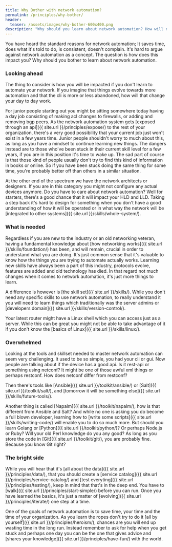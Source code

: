 ```yaml
---
title: Why Bother with network automation?
permalink: /principles/why-bother/
header:
  teaser: /assets/images/why-bother-600x400.png
description: "Why should you learn about network automation? How will not learning it impact you? Is it as hard as it's made out to be?"
---
```

You have heard the standard reasons for network automation; It saves time, does what it's told to do, is consistent, doesn't complain. It's hard to argue against network automation as a concept. The question is how does this impact you? Why should you bother to learn about network automation.

### Looking ahead
The thing to consider is how you will be impacted if you don't learn to automate your network. If you imagine that things evolve towards more automation and that the cli is more or less abandoned, how will that change your day to day work.

For junior people starting out you might be sitting somewhere today having a day job consisting of making acl changes to firewalls, or adding and removing bgp peers. As the network automation system gets [exposed through an api]({{ site.url }}/principles/expose/) to the rest of your organization, there's a very good possibility that your current job just won't exist in a few years time. Junior people shouldn't worry to much about this, as long as you have a mindset to continue learning new things. The dangers instead are to those who've been stuck in their current skill level for a few years, if you are in this position it's time to wake up. The sad part of course is that those kind of people usually don't try to find this kind of information in books or online. So if you have been stuck doing the same thing for some time, you're probably better off than others in a similar situation.

At the other end of the spectrum we have the network architects or designers. If you are in this category you might not configure any actual devices anymore. Do you have to care about network automation? Well for starters, there's a good chance that it will impact your HLD and LLD. Taking a step back it's hard to design for something when you don't have a good understanding of how it will be operated or in what way the network will be [integrated to other systems]({{ site.url }}/skills/whole-system/).

### What is needed
Regardless if you are new to the industry or an old networking veteran, having a fundamental knowledge about [how networking works]({{ site.url }}/skills/foundation/) has been, and will remain, crucial in order to understand what you are doing. It's just common sense that it's valuable to know how the things you are trying to automate actually works. Learning new skills have always been a part of this industry, protocols evolve, features are added and old technology has died. In that regard not much changes when it comes to network automation, it's just more things to learn.

A difference is however is [the skill set]({{ site.url }}/skills/). While you don't need any specific skills to use network automation, to really understand it you will need to learn things which traditionally was the server admins or [developers domain]({{ site.url }}/skills/version-control/).

Your latest router might have a Linux shell which you can access just as a server. While this can be great you might not be able to take advantage of it if you don't know the [basics of Linux]({{ site.url }}/skills/linux/).

### Overwhelmed

Looking at the tools and skillset needed to master network automation can seem very challenging. It used to be so simple, you had your cli or gui. Now people are talking about if the device has a good api. Is it rest-api or something using netconf? It might be one of those awful xml things or perhaps restconf. How does netconf differ from restconf?

Then there's tools like [Ansible]({{ site.url }}/toolkit/ansible/) or [Salt]({{ site.url }}/toolkit/salt/), and [tomorrow it will be something else]({{ site.url }}/skills/future-tools/).

Another thing is called [Napalm]({{ site.url }}/toolkit/napalm/), how is that different from Ansible and Salt? And while no one is asking you do become a full blown developer, learning how to [write some scripts]({{ site.url }}/skills/writing-code/) will enable you to do so much more. But should you learn Golang or [Python]({{ site.url }}/toolkit/python/)? Or perhaps Node.js or Ruby? Will your old Perl knowledge do you any good? As long as you store the code in [Git]({{ site.url }}/toolkit/git/), you are probably fine. Because you know Git right?

### The bright side
While you will hear that it's [all about the data]({{ site.url }}/principles/data/), that you should create a [service catalog]({{ site.url }}/principles/service-catalog/) and [test everyting]({{ site.url }}/principles/testing/), keep in mind that that's in the deep end. You have to [walk]({{ site.url }}/principles/start-simple/) before you can run. Once you have learned the basics, it's just a matter of [evolving]({{ site.url }}/principles/iterate/) one step at a time.

One of the goals of network automation is to save time, your time and the time of your organization. As you learn the ropes don't try to do it [all by yourself]({{ site.url }}/principles/heroism/), chances are you will end up wasting time in the long run. Instead remember to ask for help when you get stuck and perhaps one day you can be the one that gives advice and [shares your knowledge]({{ site.url }}/principles/have-fun/) with the world.
